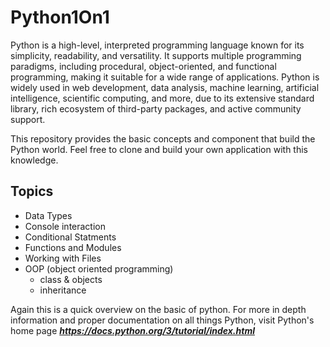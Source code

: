 # Python1On1
Python is a high-level, interpreted programming language known for its simplicity, readability, and versatility. It supports multiple programming paradigms, including procedural, object-oriented, and functional programming, making it suitable for a wide range of applications. Python is widely used in web development, data analysis, machine learning, artificial intelligence, scientific computing, and more, due to its extensive standard library, rich ecosystem of third-party packages, and active community support.

This repository provides the basic concepts and component that build the Python world. Feel free to clone and build your own application with this knowledge. 

## Topics

- Data Types
- Console interaction
- Conditional Statments
- Functions and Modules
- Working with Files
- OOP (object oriented programming)
  -  class & objects
  -  inheritance

Again this is a quick overview on the basic of python. For more in depth information and proper documentation on all things Python, visit Python's home page ***https://docs.python.org/3/tutorial/index.html***
